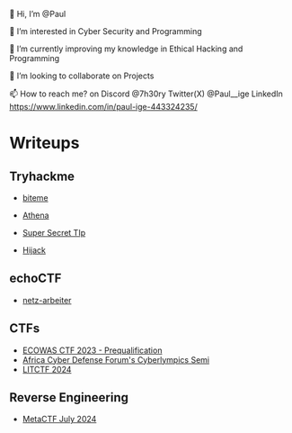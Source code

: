 👋 Hi, I’m @Paul

👀 I’m interested in Cyber Security and Programming

🌱 I’m currently improving my knowledge in Ethical Hacking and Programming

💞️ I’m looking to collaborate on Projects

📫 How to reach me? on Discord @7h30ry Twitter(X) @Paul__ige LinkedIn https://www.linkedin.com/in/paul-ige-443324235/




# Writeups


## Tryhackme

- [biteme](https://7h30ry.github.io/writeups/THM/biteme/)

- [Athena](https://7h30ry.github.io/writeups/THM/Athena/)

- [Super Secret TIp](https://7h30ry.github.io/writeups/THM/Super-Secret-TIp/)

- [Hijack](https://7h30ry.github.io/writeups/THM/Hijack/)

## echoCTF

- [netz-arbeiter](https://7h30ry.github.io/writeups/echoCTF/netz-arbeiter/)

##  CTFs
- [ECOWAS CTF 2023 - Prequalification](https://7h30ry.github.io/writeups/EcowasCTF/)
- [Africa Cyber Defense Forum's Cyberlympics Semi](https://7h30ry.github.io/writeups/ACDF-Cyberlympics/)
- [LITCTF 2024](https://7h30ry.github.io/writeups/)

## Reverse Engineering
- [MetaCTF July 2024](https://7h30ry.github.io/writeups/Reverse-Engineering/FlagAppraisal.html)

